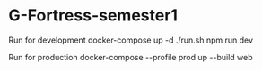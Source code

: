 # G-Fortress-semester1

Run for development
docker-compose up -d
./run.sh npm run dev

Run for production
docker-compose --profile prod up --build web